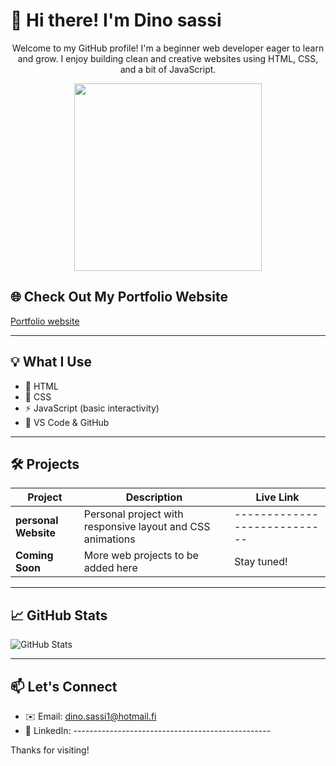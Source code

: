 # 👋 Hi there! I'm Dino sassi
<p align="center">
  Welcome to my GitHub profile! I'm a beginner web developer eager to learn and grow. I enjoy building clean and creative websites using HTML, CSS, and a bit of JavaScript.
</p>
<p align="center">
  <img src="https://media3.giphy.com/media/v1.Y2lkPTc5MGI3NjExOHUzZHAwMDllODY1OHdmZXhtNDJmNWc0dmE1YmVrc2YwZnZ3MG1wbyZlcD12MV9pbnRlcm5hbF9naWZfYnlfaWQmY3Q9Zw/26tn33aiTi1jkl6H6/giphy.gif" width="300px">
</p>

## 🌐 Check Out My Portfolio Website
 
<a href="https://dantte2.github.io/portfolio/" target="_blank">Portfolio website</a>

-----------------------------------------------------

## 💡 What I Use

- 🧱 HTML
- 🎨 CSS
- ⚡ JavaScript (basic interactivity)
- 🔧 VS Code & GitHub

---

## 🛠️ Projects

| Project | Description | Live Link |
|--------|-------------|------------|
| **personal Website** | Personal project with responsive layout and CSS animations | ---------------------------- |
| **Coming Soon** | More web projects to be added here | Stay tuned! |

---

## 📈 GitHub Stats

![GitHub Stats](https://github-readme-stats.vercel.app/api?username=yourusername&show_icons=true&theme=default)

---

## 📫 Let's Connect

- ✉️ Email: dino.sassi1@hotmail.fi 
- 💼 LinkedIn: -------------------------------------------------

Thanks for visiting!

